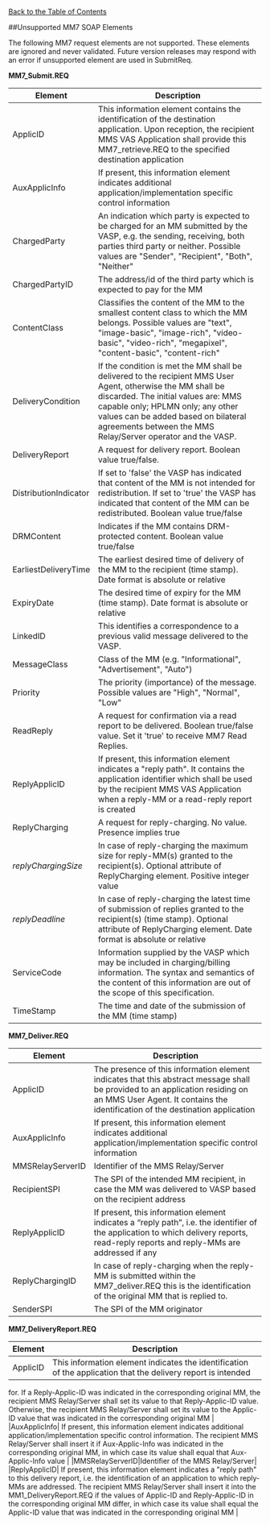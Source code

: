 [Back to the Table of Contents](/MM7/)

##Unsupported MM7 SOAP Elements

The following MM7 request elements are not supported. These elements are ignored and never validated. Future version releases may respond with an error if unsupported element are used in SubmitReq.

__MM7_Submit.REQ__

| Element | Description |
| ----------- | -------------------------------- |
|ApplicID| This information element contains the identification of the destination application. Upon reception, the recipient MMS VAS Application shall provide this MM7_retrieve.REQ to the specified destination application |
|AuxApplicInfo| If present, this information element indicates additional application/implementation specific control information |
|ChargedParty| An indication which party is expected to be charged for an MM submitted by the VASP, e.g. the sending, receiving, both parties third party or neither. Possible values are "Sender", "Recipient", "Both", "Neither" |
|ChargedPartyID| The address/id of the third party which is expected to pay for the MM |
|ContentClass| Classifies the content of the MM to the smallest content class to which the MM belongs. Possible values are "text", "image-basic", "image-rich", "video-basic", "video-rich", "megapixel", "content-basic", "content-rich" |
|DeliveryCondition| If the condition is met the MM shall be delivered to the recipient MMS User Agent, otherwise the MM shall be discarded. The initial values are: MMS capable only; HPLMN only; any other values can be added based on bilateral agreements between the MMS Relay/Server operator and the VASP. |
|DeliveryReport| A request for delivery report. Boolean value true/false. |
|DistributionIndicator| If set to 'false' the VASP has indicated that content of the MM is not intended for redistribution. If set to 'true' the VASP has indicated that content of the MM can be redistributed. Boolean value true/false |
|DRMContent| Indicates if the MM contains DRM-protected content. Boolean value true/false |
|EarliestDeliveryTime| The earliest desired time of delivery of the MM to the recipient (time stamp). Date format is absolute or relative |
|ExpiryDate| The desired time of expiry for the MM (time stamp). Date format is absolute or relative |
|LinkedID| This identifies a correspondence to a previous valid message delivered to the VASP.  |
|MessageClass| Class of the MM (e.g. "Informational", "Advertisement", "Auto") |
|Priority| The priority (importance) of the message. Possible values are "High", "Normal", "Low" |
|ReadReply| A request for confirmation via a read report to be delivered. Boolean true/false value. Set it 'true' to receive MM7 Read Replies. |
|ReplyApplicID| If present, this information element indicates a "reply path". It contains the application identifier which shall be used by the recipient MMS VAS Application when a reply-MM or a read-reply report is created |
|ReplyCharging| A request for reply-charging. No value. Presence implies true |
|<i>replyChargingSize</i>| In case of reply-charging the maximum size for reply-MM(s) granted to the recipient(s). Optional attribute of ReplyCharging element. Positive integer value |
|<i>replyDeadline</i>| In case of reply-charging the latest time of submission of replies granted to the recipient(s) (time stamp). Optional attribute of ReplyCharging element. Date format is absolute or relative | 
|ServiceCode| Information supplied by the VASP which may be included in charging/billing information. The syntax and semantics of the content of this information are out of the scope of this specification. |
|TimeStamp|The time and date of the submission of the MM (time stamp) |


__MM7_Deliver.REQ__

| Element | Description |
| ---------- | -------------------------- |
|ApplicID| The presence of this information element indicates that this abstract message shall be provided to an application residing on an MMS User Agent. It contains the identification of the destination application|
|AuxApplicInfo| If present, this information element indicates additional application/implementation specific control information |
|MMSRelayServerID|Identifier of the MMS Relay/Server|
|RecipientSPI| The SPI of the intended MM recipient, in case the MM was delivered to VASP based on the recipient address |
|ReplyApplicID| If present, this information element indicates a “reply path”, i.e. the identifier of the application to which delivery reports, read-reply reports and reply-MMs are addressed if any |
|ReplyChargingID| In case of reply-charging when the reply-MM is submitted within the MM7_deliver.REQ this is the identification of the original MM that is replied to. |
|SenderSPI| The SPI of the MM originator |

__MM7_DeliveryReport.REQ__

| Element | Description |
| ---------- | -------------------------- |
|ApplicID| This information element indicates the identification of the application that the delivery report is intended
for. If a Reply-Applic-ID was indicated in the corresponding original MM, the recipient MMS Relay/Server shall set its
value to that Reply-Applic-ID value. Otherwise, the recipient MMS Relay/Server shall set its value to the Applic-ID
value that was indicated in the corresponding original MM |
|AuxApplicInfo| If present, this information element indicates additional application/implementation specific control
information. The recipient MMS Relay/Server shall insert it if Aux-Applic-Info was indicated in the
corresponding original MM, in which case its value shall equal that Aux-Applic-Info value |
|MMSRelayServerID|Identifier of the MMS Relay/Server|
|ReplyApplicID|  If present, this information element indicates a "reply path" to this delivery report, i.e. the
identification of an application to which reply-MMs are addressed. The recipient MMS Relay/Server shall insert it into
the MM1_DeliveryReport.REQ if the values of Applic-ID and Reply-Applic-ID in the corresponding original MM
differ, in which case its value shall equal the Applic-ID value that was indicated in the corresponding original MM |


